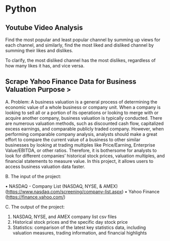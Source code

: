 # Python

## Youtube Video Analysis

Find the most popular and least popular channel by summing up views for each channel, and similarly, find the most liked and disliked channel by summing their likes and dislikes.

To clarify, the most disliked channel has the most dislikes, regardless of how many likes it has, and vice versa.




## Scrape Yahoo Finance Data for Business Valuation Purpose >

A.	Problem:
A business valuation is a general process of determining the economic value of a whole business or company unit. When a company is looking to sell all or a portion of its operations or looking to merge with or acquire another company, business valuation is typically conducted. There are numerous valuation methods, such as discounted cash flow, capitalized excess earnings, and comparable publicly traded company. However, when performing comparable company analysis, analysts should make a great effort to compare the current value of a business to other similar businesses by looking at trading multiples like Price/Earning, Enterprise Value/EBITDA, or other ratios. Therefore, it is bothersome for analysts to look for different companies’ historical stock prices, valuation multiples, and financial statements to measure value. In this project, it allows users to access business valuation data faster.

B.	The input of the project: 

•	NASDAQ - Company List (NASDAQ, NYSE, & AMEX) (https://www.nasdaq.com/screening/company-list.aspx)
•	Yahoo Finance (https://finance.yahoo.com/)

C.	The output of the project:

1.	NASDAQ, NYSE, and AMEX company list csv files
2.	Historical stock prices and the specific day stock price
3.	Statistics: comparison of the latest key statistics data, including valuation measures, trading information, and financial highlights 
